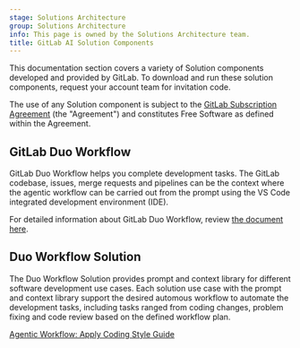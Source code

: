 ```yaml
---
stage: Solutions Architecture
group: Solutions Architecture
info: This page is owned by the Solutions Architecture team.
title: GitLab AI Solution Components
---
```


This documentation section covers a variety of Solution components developed and provided by GitLab.
To download and run these solution components, request your account team for invitation code. 

The use of any Solution component is subject to the [GitLab Subscription Agreement](https://handbook.gitlab.com/handbook/legal/subscription-agreement/) (the "Agreement") and constitutes Free Software as defined within the Agreement. 

## GitLab Duo Workflow

GitLab Duo Workflow helps you complete development tasks. The GitLab codebase, issues, merge requests and pipelines can be the context where the agentic workflow can be carried out from the prompt using the VS Code integrated development environment (IDE).

For detailed information about GitLab Duo Workflow, review [the document here](../../../user/duo_workflow/_index.md).

## Duo Workflow Solution

The Duo Workflow Solution provides prompt and context library for different software development use cases. Each solution use case with the prompt and context library support the desired automous workflow to automate the development tasks, including tasks ranged from coding changes, problem fixing and code review based on the defined workflow plan.

[Agentic Workflow: Apply Coding Style Guide](duo_workflow_codestyle.md)
